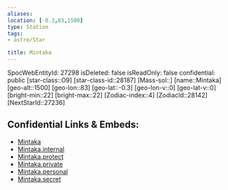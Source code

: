```yaml
---
aliases: 
location: [-0.3,83,1500]
type: Station
tags:
- astro/Star

title: Mintaka
---
```

SpocWebEntityId: 27298
isDeleted: false
isReadOnly: false
confidential: public
[star-class::O9]
[star-class-id::28187]
[Mass-sol::]
[name::Mintaka]
[geo-alt::1500]
[geo-lon::83]
[geo-lat::-0.3]
[geo-lon-v::0]
[geo-lat-v::0]
[bright-min::22]
[bright-max::22]
[Zodiac-index::4]
[ZodiacId::28142]
[NextStarId::27236]



## Confidential Links & Embeds: 
- [Mintaka](../../../_public/astro/Star/Mintaka.md) 
- [Mintaka.internal](../../../_internal/astro/Star/Mintaka.internal.md) 
- [Mintaka.protect](../../../_protect/astro/Star/Mintaka.protect.md) 
- [Mintaka.private](../../../_private/astro/Star/Mintaka.private.md) 
- [Mintaka.personal](../../../_personal/astro/Star/Mintaka.personal.md) 
- [Mintaka.secret](../../../_secret/astro/Star/Mintaka.secret.md) 

